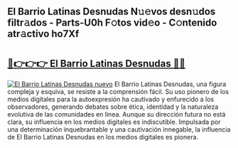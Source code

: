 ## El Barrio Latinas Desnudas N𝚞𝚎vos desn𝚞dos filtr𝚊dos - Parts-U0h F𝚘tos vid𝚎o - C𝚘ntenido atr𝚊ctivo ho7Xf

# <h2><a href="http://mb5gzi.tromn.icu/?c=El+Barrio+Latinas+Desnudas">🔗👉👉👉 El Barrio Latinas Desnudas 🔗🔗</a></h2>

[![El Barrio Latinas Desnudas nuevo](https://i.imgur.com/pEAQMta.gif)](http://mb5gzi.tromn.icu/?c=El+Barrio+Latinas+Desnudas)
El Barrio Latinas Desnudas, una figura compleja y esquiva, se resiste a la comprensión fácil. Su uso pionero de los medios digitales para la autoexpresión ha cautivado y enfurecido a los observadores, generando debates sobre ética, identidad y la naturaleza evolutiva de las comunidades en línea. Aunque su dirección futura no está clara, su influencia en los medios digitales es indiscutible. Impulsada por una determinación inquebrantable y una cautivación innegable, la influencia de El Barrio Latinas Desnudas en los medios digitales es pionera.
